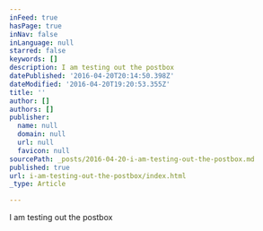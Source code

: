 ```yaml
---
inFeed: true
hasPage: true
inNav: false
inLanguage: null
starred: false
keywords: []
description: I am testing out the postbox
datePublished: '2016-04-20T20:14:50.398Z'
dateModified: '2016-04-20T19:20:53.355Z'
title: ''
author: []
authors: []
publisher:
  name: null
  domain: null
  url: null
  favicon: null
sourcePath: _posts/2016-04-20-i-am-testing-out-the-postbox.md
published: true
url: i-am-testing-out-the-postbox/index.html
_type: Article

---
```

I am testing out the postbox